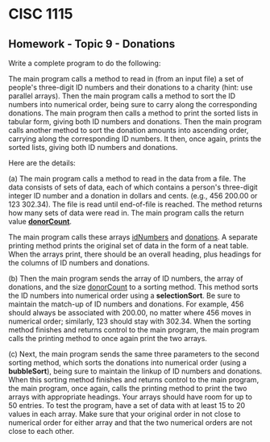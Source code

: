 # CISC 1115
## Homework - Topic 9 - Donations

Write a complete program to do the following:

The main program calls a method to read in (from an input file) a set of people's three-digit ID numbers and their donations to a charity (hint: use parallel arrays). Then the main program calls a method to sort the ID numbers into numerical order, being sure to carry along the corresponding donations. The main program then calls a method to print the sorted lists in tabular form, giving both ID numbers and donations. Then the main program calls another method to sort the donation amounts into ascending order, carrying along the corresponding ID numbers. It then, once again, prints the sorted lists, giving both ID numbers and donations.

Here are the details:

(a) The main program calls a method to read in the data from a file. The data consists of sets of data, each of which contains a person's three-digit integer ID number and a donation in dollars and cents. (e.g., 456 200.00 or 123 302.34). The file is read until end-of-file is reached. The method returns how many sets of data were read in. The main program calls the return value <ins>**donorCount**</ins>.

The main program calls these arrays <ins>idNumbers</ins> and <ins>donations</ins>. A separate printing method prints the original set of data in the form of a neat table. When the arrays print, there should be an overall heading, plus headings for the columns of ID numbers and donations.

(b) Then the main program sends the array of ID numbers, the array of donations, and the size <ins>donorCount</ins> to a sorting method. This method sorts the ID numbers into numerical order using a **selectionSort**. Be sure to maintain the match-up of ID numbers and donations. For example, 456 should always be associated with 200.00, no matter where 456 moves in numerical order; similarly, 123 should stay with 302.34. When the sorting method finishes and returns control to the main program, the main program calls the printing method to once again print the two arrays.

(c) Next, the main program sends the same three parameters to the second sorting method, which sorts the donations into numerical order (using a **bubbleSort**), being sure to maintain the linkup of ID numbers and donations. When this sorting method finishes and returns control to the main program, the main program, once again, calls the printing method to print the two arrays with appropriate headings. Your arrays should have room for up to 50 entries. To test the program, have a set of data with at least 15 to 20 values in each array. Make sure that your original order in not close to numerical order for either array and that the two numerical orders are not close to each other.
